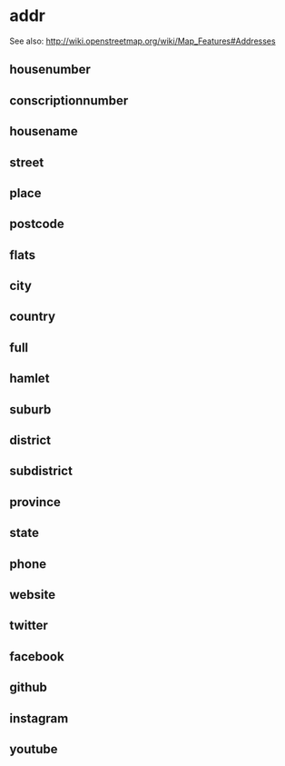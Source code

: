 # addr

See also: http://wiki.openstreetmap.org/wiki/Map_Features#Addresses

## housenumber

## conscriptionnumber

## housename

## street

## place

## postcode

## flats

## city

## country

## full

## hamlet

## suburb

## district

## subdistrict

## province

## state

## phone

## website

## twitter

## facebook

## github

## instagram

## youtube

